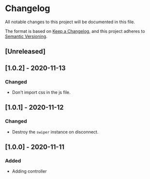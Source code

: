 # Changelog
All notable changes to this project will be documented in this file.

The format is based on [Keep a Changelog](https://keepachangelog.com/en/1.0.0/),
and this project adheres to [Semantic Versioning](https://semver.org/spec/v2.0.0.html).

## [Unreleased]

## [1.0.2] - 2020-11-13

### Changed
- Don't import css in the js file.

## [1.0.1] - 2020-11-12

### Changed
- Destroy the `swiper` instance on disconnect.

## [1.0.0] - 2020-11-11

### Added

- Adding controller
